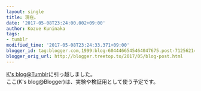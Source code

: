 ```yaml
---
layout: single
title: 現在。
date: '2017-05-08T23:24:00.002+09:00'
author: Kozue Kuninaka
tags:
- tumblr
modified_time: '2017-05-08T23:24:33.371+09:00'
blogger_id: tag:blogger.com,1999:blog-6044466545464047675.post-7125621482399056236
blogger_orig_url: http://blogger.treetop.to/2017/05/blog-post.html
---
```


<a href="https://blog.treetop.to/">K's blog@Tumblr</a>に引っ越しました。<br />ここ(K's blog@Blogger)は、実験や検証用として使う予定です。